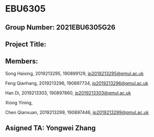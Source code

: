 # EBU6305
## Group Number: 2021EBU6305G26
## Project Title:
## Members:
Song Haixing, 2019213295, 190899129, jp2019213295@qmul.ac.uk

Feng Qianhang, 2019213296, 190897734, jp2019213296@qmul.ac.uk

Han Di, 2019213303, 190897860, jp2019213303@qmul.ac.uk

Xiong Yining, 

Chen Qianxuan, 2019213299, 190897446, jp2019213299@qmul.ac.uk

## Asigned TA: Yongwei Zhang
